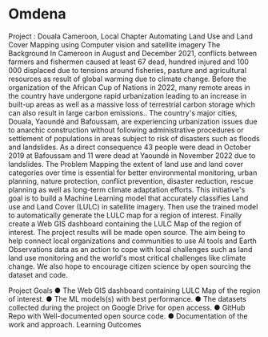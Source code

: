 # Omdena
Project : Douala Cameroon, Local Chapter Automating Land Use and Land Cover Mapping using Computer vision and satellite imagery
The Background
In Cameroon in August and December 2021, conflicts between farmers and fishermen caused at least 67 dead, hundred injured and 100 000 displaced due to tensions around fisheries, pasture and agricultural resources as result of global warming due to climate change.
Before the organization of the African Cup of Nations in 2022, many remote areas in the country have undergone rapid urbanization leading to an increase in built-up areas as well as a massive loss of terrestrial carbon storage which can also result in large carbon emissions..
The country's major cities, Douala, Yaoundé and Bafoussam, are experiencing urbanization issues due to anarchic construction without following administrative procedures or settlement of populations in areas subject to risk of disasters such as floods and landslides. As a direct consequence 43 people were dead in October 2019 at Bafoussam and 11 were dead at Yaoundé in November 2022 due to landslides.
The Problem
Mapping the extent of land use and land cover categories over time is essential for better environmental monitoring, urban planning, nature protection, conflict prevention, disaster reduction, rescue planning as well as long-term climate adaptation efforts.
This initiative's goal is to build a Machine Learning model that accurately classifies Land use and Land Cover (LULC) in satellite imagery. Then use the trained model to automatically generate the LULC map for a region of interest. Finally create a Web GIS dashboard containing the LULC Map of the region of interest.
The project results will be made open source. The aim being to help connect local organizations and communities to use AI tools and Earth Observations data as an action to cope with local challenges such as land land use monitoring and the world's most critical challenges like climate change. We also hope to encourage citizen
   science by open sourcing the dataset and code.
 
Project Goals
● The Web GIS dashboard containing LULC Map of the region of interest.
● The ML models(s) with best performance.
● The datasets collected during the project on Google Drive for open access.
● GitHub Repo with Well-documented open source code.
● Documentation of the work and approach.
Learning Outcomes
